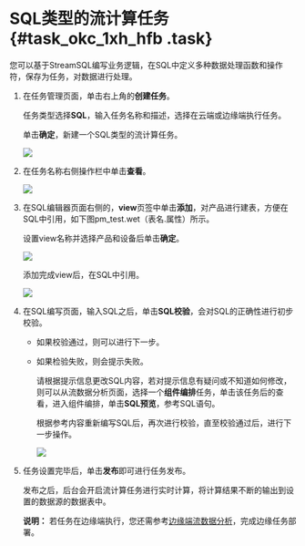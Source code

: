 # SQL类型的流计算任务 {#task_okc_1xh_hfb .task}

您可以基于StreamSQL编写业务逻辑，在SQL中定义多种数据处理函数和操作符，保存为任务，对数据进行处理。

1.  在任务管理页面，单击右上角的**创建任务**。 

    任务类型选择**SQL**，输入任务名称和描述，选择在云端或边缘端执行任务。

    单击**确定**，新建一个SQL类型的流计算任务。

     ![](http://static-aliyun-doc.oss-cn-hangzhou.aliyuncs.com/assets/img/155546/155555768044063_zh-CN.png) 

2.  在任务名称右侧操作栏中单击**查看**。 

    ![](http://static-aliyun-doc.oss-cn-hangzhou.aliyuncs.com/assets/img/155546/155555768044066_zh-CN.png)

3.  在SQL编辑器页面右侧的，**view**页签中单击**添加**，对产品进行建表，方便在SQL中引用，如下图pm\_test.wet（表名.属性）所示。 

    设置view名称并选择产品和设备后单击**确定**。

    ![](http://static-aliyun-doc.oss-cn-hangzhou.aliyuncs.com/assets/img/155546/155555768044067_zh-CN.png)

    添加完成view后，在SQL中引用。

    ![](http://static-aliyun-doc.oss-cn-hangzhou.aliyuncs.com/assets/img/155546/155555768044068_zh-CN.png)

4.  在SQL编写页面，输入SQL之后，单击**SQL校验**，会对SQL的正确性进行初步校验。 
    -   如果校验通过，则可以进行下一步。
    -   如果检验失败，则会提示失败。

        请根据提示信息更改SQL内容，若对提示信息有疑问或不知道如何修改，则可以从流数据分析页面，选择一个**组件编排**任务，单击该任务后的查看，进入组件编排，单击**SQL预览**，参考SQL语句。

        根据参考内容重新编写SQL后，再次进行校验，直至校验通过后，进行下一步操作。

        ![](http://static-aliyun-doc.oss-cn-hangzhou.aliyuncs.com/assets/img/155546/155555768044069_zh-CN.png)

5.  任务设置完毕后，单击**发布**即可进行任务发布。 

    发布之后，后台会开启流计算任务进行实时计算，将计算结果不断的输出到设置的数据源的数据表中。

    **说明：** 若任务在边缘端执行，您还需参考[边缘端流数据分析](../../../../cn.zh-CN/用户指南/流数据分析/分配流数据分析到边缘实例.md#)，完成边缘任务部署。


